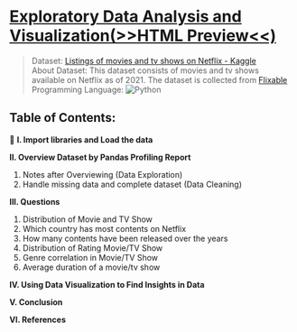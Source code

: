 # [Exploratory Data Analysis and Visualization(>>HTML Preview<<)](https://htmlpreview.github.io/?https://github.com/tedhwang007/netflix-eda/blob/main/Preview.html)
> Dataset: [Listings of movies and tv shows on Netflix - Kaggle](https://www.kaggle.com/datasets/shivamb/netflix-shows)<br>
> About Dataset: This dataset consists of movies and tv shows available on Netflix as of 2021. The dataset is collected from [Flixable](https://flixable.com/)<br>
> Programming Language: ![Python](https://img.shields.io/badge/python-3670A0?style=for-the-badge&logo=python&logoColor=ffdd54)
## Table of Contents:
:bookmark_tabs: **I. Import libraries and Load the data**

**II. Overview Dataset by Pandas Profiling Report**

1. Notes after Overviewing (Data Exploration)
2. Handle missing data and complete dataset (Data Cleaning)

**III. Questions**

1. Distribution of Movie and TV Show
2. Which country has most contents on Netflix
3. How many contents have been released over the years
4. Distribution of Rating Movie/TV Show
5. Genre correlation in Movie/TV Show
6. Average duration of a movie/tv show

**IV. Using Data Visualization to Find Insights in Data**

**V. Conclusion**

**VI. References**
